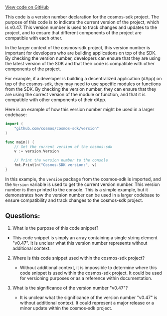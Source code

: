 [View code on GitHub](https://github.com/cosmos/cosmos-sdk.git/docs/versions.json)

This code is a version number declaration for the cosmos-sdk project. The purpose of this code is to indicate the current version of the project, which is v0.47. This version number is used to track changes and updates to the project, and to ensure that different components of the project are compatible with each other.

In the larger context of the cosmos-sdk project, this version number is important for developers who are building applications on top of the SDK. By checking the version number, developers can ensure that they are using the latest version of the SDK and that their code is compatible with other components of the project.

For example, if a developer is building a decentralized application (dApp) on top of the cosmos-sdk, they may need to use specific modules or functions from the SDK. By checking the version number, they can ensure that they are using the correct version of the module or function, and that it is compatible with other components of their dApp.

Here is an example of how this version number might be used in a larger codebase:

```go
import (
    "github.com/cosmos/cosmos-sdk/version"
)

func main() {
    // Get the current version of the cosmos-sdk
    v := version.Version

    // Print the version number to the console
    fmt.Println("Cosmos-SDK version:", v)
}
```

In this example, the `version` package from the cosmos-sdk is imported, and the `Version` variable is used to get the current version number. This version number is then printed to the console. This is a simple example, but it demonstrates how the version number can be used in a larger codebase to ensure compatibility and track changes to the cosmos-sdk project.
## Questions: 
 1. What is the purpose of this code snippet?
   - This code snippet is simply an array containing a single string element "v0.47". It is unclear what this version number represents without additional context.

2. Where is this code snippet used within the cosmos-sdk project?
   - Without additional context, it is impossible to determine where this code snippet is used within the cosmos-sdk project. It could be used for versioning purposes or as a reference within documentation.

3. What is the significance of the version number "v0.47"?
   - It is unclear what the significance of the version number "v0.47" is without additional context. It could represent a major release or a minor update within the cosmos-sdk project.